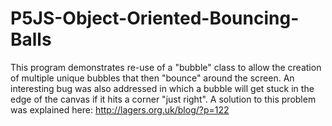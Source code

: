# P5JS-Object-Oriented-Bouncing-Balls
This program demonstrates re-use of a "bubble" class to allow the creation of multiple unique bubbles that then "bounce" around the screen. An interesting bug was also addressed in which a bubble will get stuck in the edge of the canvas if it hits a corner "just right". A solution to this problem was explained here: http://lagers.org.uk/blog/?p=122
